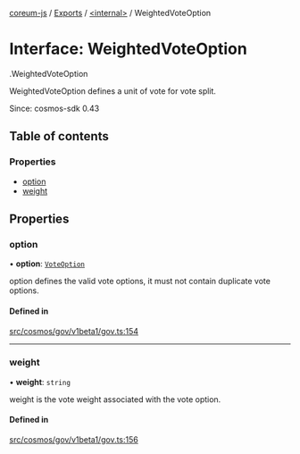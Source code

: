 [coreum-js](../README.md) / [Exports](../modules.md) / [<internal\>](../modules/internal_.md) / WeightedVoteOption

# Interface: WeightedVoteOption

[<internal>](../modules/internal_.md).WeightedVoteOption

WeightedVoteOption defines a unit of vote for vote split.

Since: cosmos-sdk 0.43

## Table of contents

### Properties

- [option](internal_.WeightedVoteOption.md#option)
- [weight](internal_.WeightedVoteOption.md#weight)

## Properties

### option

• **option**: [`VoteOption`](../enums/internal_.VoteOption.md)

option defines the valid vote options, it must not contain duplicate vote options.

#### Defined in

[src/cosmos/gov/v1beta1/gov.ts:154](https://github.com/PulsaraIO/coreum-js/blob/63824e3/src/cosmos/gov/v1beta1/gov.ts#L154)

___

### weight

• **weight**: `string`

weight is the vote weight associated with the vote option.

#### Defined in

[src/cosmos/gov/v1beta1/gov.ts:156](https://github.com/PulsaraIO/coreum-js/blob/63824e3/src/cosmos/gov/v1beta1/gov.ts#L156)
